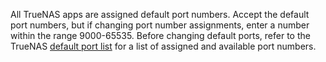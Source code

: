 &NewLine;

All TrueNAS apps are assigned default port numbers.
Accept the default port numbers, but if changing port number assignments, enter a number within the range 9000-65535.
Before changing default ports, refer to the TrueNAS [default port list](https://www.truenas.com/docs/references/defaultports/) for a list of assigned and available port numbers.